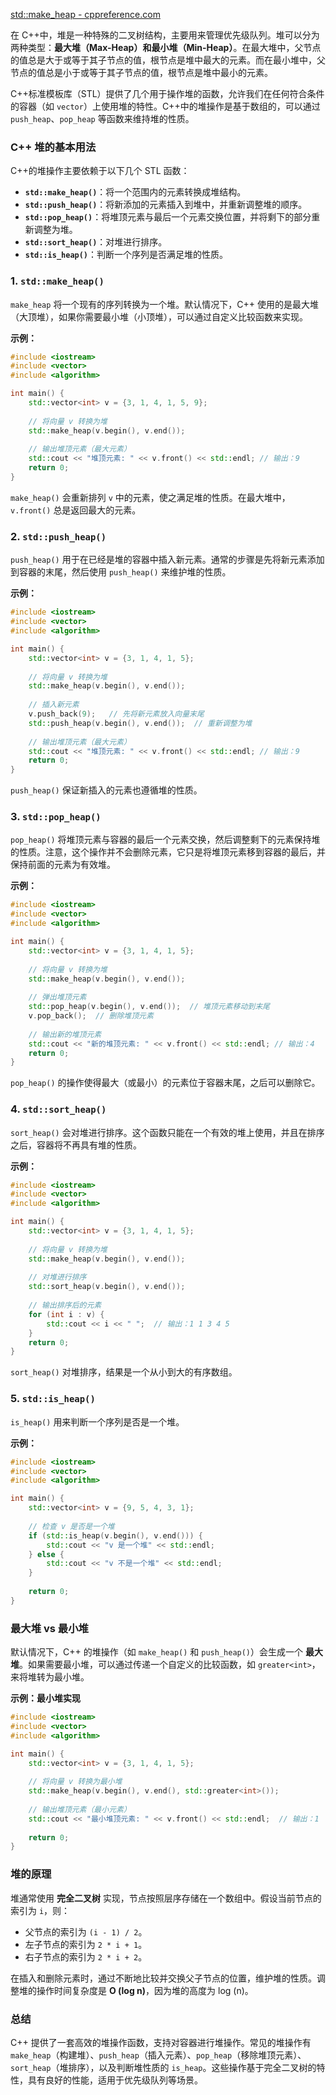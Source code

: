 [std::make_heap - cppreference.com](https://en.cppreference.com/w/cpp/algorithm/make_heap)

在 C++中，堆是一种特殊的二叉树结构，主要用来管理优先级队列。堆可以分为两种类型：**最大堆（Max-Heap）**和**最小堆（Min-Heap）**。在最大堆中，父节点的值总是大于或等于其子节点的值，根节点是堆中最大的元素。而在最小堆中，父节点的值总是小于或等于其子节点的值，根节点是堆中最小的元素。

C++标准模板库（STL）提供了几个用于操作堆的函数，允许我们在任何符合条件的容器（如 `vector`）上使用堆的特性。C++中的堆操作是基于数组的，可以通过 `push_heap`、`pop_heap` 等函数来维持堆的性质。

### C++ 堆的基本用法

C++的堆操作主要依赖于以下几个 STL 函数：
- **`std::make_heap()`**：将一个范围内的元素转换成堆结构。
- **`std::push_heap()`**：将新添加的元素插入到堆中，并重新调整堆的顺序。
- **`std::pop_heap()`**：将堆顶元素与最后一个元素交换位置，并将剩下的部分重新调整为堆。
- **`std::sort_heap()`**：对堆进行排序。
- **`std::is_heap()`**：判断一个序列是否满足堆的性质。

### 1. **`std::make_heap()`**
`make_heap` 将一个现有的序列转换为一个堆。默认情况下，C++ 使用的是最大堆（大顶堆），如果你需要最小堆（小顶堆），可以通过自定义比较函数来实现。

**示例：**
```cpp
#include <iostream>
#include <vector>
#include <algorithm>

int main() {
    std::vector<int> v = {3, 1, 4, 1, 5, 9};
    
    // 将向量 v 转换为堆
    std::make_heap(v.begin(), v.end());
    
    // 输出堆顶元素（最大元素）
    std::cout << "堆顶元素: " << v.front() << std::endl; // 输出：9
    return 0;
}
```
`make_heap()` 会重新排列 `v` 中的元素，使之满足堆的性质。在最大堆中，`v.front()` 总是返回最大的元素。

### 2. **`std::push_heap()`**
`push_heap()` 用于在已经是堆的容器中插入新元素。通常的步骤是先将新元素添加到容器的末尾，然后使用 `push_heap()` 来维护堆的性质。

**示例：**
```cpp
#include <iostream>
#include <vector>
#include <algorithm>

int main() {
    std::vector<int> v = {3, 1, 4, 1, 5};
    
    // 将向量 v 转换为堆
    std::make_heap(v.begin(), v.end());
    
    // 插入新元素
    v.push_back(9);   // 先将新元素放入向量末尾
    std::push_heap(v.begin(), v.end());  // 重新调整为堆
    
    // 输出堆顶元素（最大元素）
    std::cout << "堆顶元素: " << v.front() << std::endl; // 输出：9
    return 0;
}
```
`push_heap()` 保证新插入的元素也遵循堆的性质。

### 3. **`std::pop_heap()`**
`pop_heap()` 将堆顶元素与容器的最后一个元素交换，然后调整剩下的元素保持堆的性质。注意，这个操作并不会删除元素，它只是将堆顶元素移到容器的最后，并保持前面的元素为有效堆。

**示例：**
```cpp
#include <iostream>
#include <vector>
#include <algorithm>

int main() {
    std::vector<int> v = {3, 1, 4, 1, 5};
    
    // 将向量 v 转换为堆
    std::make_heap(v.begin(), v.end());
    
    // 弹出堆顶元素
    std::pop_heap(v.begin(), v.end());  // 堆顶元素移动到末尾
    v.pop_back();  // 删除堆顶元素
    
    // 输出新的堆顶元素
    std::cout << "新的堆顶元素: " << v.front() << std::endl; // 输出：4
    return 0;
}
```
`pop_heap()` 的操作使得最大（或最小）的元素位于容器末尾，之后可以删除它。

### 4. **`std::sort_heap()`**
`sort_heap()` 会对堆进行排序。这个函数只能在一个有效的堆上使用，并且在排序之后，容器将不再具有堆的性质。

**示例：**
```cpp
#include <iostream>
#include <vector>
#include <algorithm>

int main() {
    std::vector<int> v = {3, 1, 4, 1, 5};
    
    // 将向量 v 转换为堆
    std::make_heap(v.begin(), v.end());
    
    // 对堆进行排序
    std::sort_heap(v.begin(), v.end());
    
    // 输出排序后的元素
    for (int i : v) {
        std::cout << i << " ";  // 输出：1 1 3 4 5
    }
    return 0;
}
```
`sort_heap()` 对堆排序，结果是一个从小到大的有序数组。

### 5. **`std::is_heap()`**
`is_heap()` 用来判断一个序列是否是一个堆。

**示例：**
```cpp
#include <iostream>
#include <vector>
#include <algorithm>

int main() {
    std::vector<int> v = {9, 5, 4, 3, 1};
    
    // 检查 v 是否是一个堆
    if (std::is_heap(v.begin(), v.end())) {
        std::cout << "v 是一个堆" << std::endl;
    } else {
        std::cout << "v 不是一个堆" << std::endl;
    }
    
    return 0;
}
```

### **最大堆 vs 最小堆**

默认情况下，C++ 的堆操作（如 `make_heap()` 和 `push_heap()`）会生成一个 **最大堆**。如果需要最小堆，可以通过传递一个自定义的比较函数，如 `greater<int>`，来将堆转为最小堆。

**示例：最小堆实现**
```cpp
#include <iostream>
#include <vector>
#include <algorithm>

int main() {
    std::vector<int> v = {3, 1, 4, 1, 5};
    
    // 将向量 v 转换为最小堆
    std::make_heap(v.begin(), v.end(), std::greater<int>());
    
    // 输出堆顶元素（最小元素）
    std::cout << "最小堆顶元素: " << v.front() << std::endl;  // 输出：1
    
    return 0;
}
```

### **堆的原理**
堆通常使用 **完全二叉树** 实现，节点按照层序存储在一个数组中。假设当前节点的索引为 `i`，则：
- 父节点的索引为 `(i - 1) / 2`。
- 左子节点的索引为 `2 * i + 1`。
- 右子节点的索引为 `2 * i + 2`。

在插入和删除元素时，通过不断地比较并交换父子节点的位置，维护堆的性质。调整堆的操作时间复杂度是 **O (log n)**，因为堆的高度为 log (n)。

### **总结**
C++ 提供了一套高效的堆操作函数，支持对容器进行堆操作。常见的堆操作有 `make_heap`（构建堆）、`push_heap`（插入元素）、`pop_heap`（移除堆顶元素）、`sort_heap`（堆排序），以及判断堆性质的 `is_heap`。这些操作基于完全二叉树的特性，具有良好的性能，适用于优先级队列等场景。